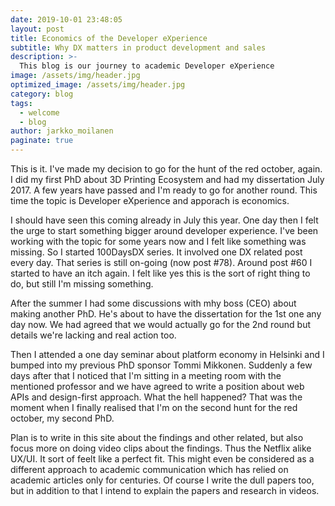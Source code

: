 ```yaml
---
date: 2019-10-01 23:48:05
layout: post
title: Economics of the Developer eXperience
subtitle: Why DX matters in product development and sales
description: >-
  This blog is our journey to academic Developer eXperience
image: /assets/img/header.jpg
optimized_image: /assets/img/header.jpg
category: blog
tags:
  - welcome
  - blog
author: jarkko_moilanen
paginate: true
---
```


This is it. I've made my decision to go for the hunt of the red october, again. I did my first PhD about 3D Printing Ecosystem and had my dissertation July 2017. A few years have passed and I'm ready to go for another round. This time the topic is Developer eXperience and apporach is economics. 

I should have seen this coming already in July this year. One day then I felt the urge to start something bigger around developer experience. I've been working with the topic for some years now and I felt like something was missing. So I started 100DaysDX series. It involved one DX related post every day. That series is still on-going (now post #78). Around post #60 I started to have an itch again. I felt like yes this is the sort of right thing to do, but still I'm missing something. 

After the summer I had some discussions with mhy boss (CEO) about making another PhD. He's about to have the dissertation for the 1st one any day now. We had agreed that we would actually go for the 2nd round but details we're lacking and real action too. 

Then I attended a one day seminar about platform economy in Helsinki and I bumped into my previous PhD sponsor Tommi Mikkonen. Suddenly a few days after that I noticed that I'm sitting in a meeting room with the mentioned professor and we have agreed to write a position about web APIs and design-first approach. What the hell happened? That was the moment when I finally realised that I'm on the second hunt for the red october, my second PhD. 

Plan is to write in this site about the findings and other related, but also focus more on doing video clips about the findings. Thus the Netflix alike UX/UI. It sort of feelt like a perfect fit. This might even be considered as a different approach to academic communication which has relied on academic articles only for centuries. Of course I write the dull papers too, but in addition to that I intend to explain the papers and research in videos. 
